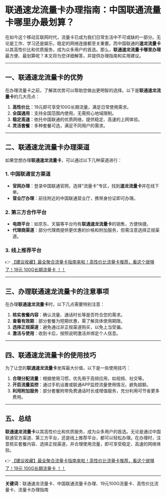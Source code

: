 # 联通速龙流量卡办理指南：中国联通流量卡哪里办最划算？

在如今这个移动互联网时代，流量卡已成为我们日常生活中不可或缺的一部分。无论是工作、学习还是娱乐，稳定的网络连接都至关重要。而中国联通的**速龙流量卡**以其高性价比和优质服务，成为众多用户的首选。那么，**联通速龙流量卡哪里办理**最方便、最划算呢？本文将为您详细解答，并提供办理指南和实用建议。

---

## 一、联通速龙流量卡的优势

在办理流量卡之前，了解其优势可以帮助您做出更明智的选择。以下是**联通速龙流量卡**的几大亮点：

1. **高性价比**：19元即可享受100G长期流量，满足日常使用需求。
2. **全国通用**：支持全国范围内使用，无需担心地域限制。
3. **稳定高速**：依托中国联通的优质网络，提供稳定、高速的上网体验。
4. **灵活套餐**：多种套餐可选，满足不同用户的需求。

---

## 二、联通速龙流量卡办理渠道

如果您想办理**联通速龙流量卡**，可以通过以下几种渠道进行：

### 1. 中国联通官方渠道
- **官网办理**：登录中国联通官网，选择“流量卡”专区，找到**速龙流量卡**并在线下单。
- **营业厅办理**：前往附近的中国联通营业厅，携带身份证即可办理。

### 2. 第三方合作平台
- **电商平台**：如京东、天猫等平台均有**联通速龙流量卡**的销售，方便快捷。
- **代理商渠道**：部分代理商提供更优惠的价格和附加服务，但需注意选择正规渠道。

### 3. 线上推荐平台
👉 [【建议收藏】最全聚合流量卡指南来啦！高性价比流量卡推荐，看这个就够了！19元 100G长期流量卡 ！！](https://bit.ly/Liuliangka)

---

## 三、办理联通速龙流量卡的注意事项

在办理**联通速龙流量卡**时，以下几点需要特别注意：

1. **核实套餐内容**：确认流量、通话时长等是否符合您的需求。
2. **查看有效期**：部分套餐为短期优惠，需了解具体使用期限。
3. **选择正规渠道**：避免通过非正规渠道购买，以免上当受骗。
4. **激活与使用**：收到卡后，按照说明激活并绑定个人信息。

---

## 四、联通速龙流量卡的使用技巧

为了让您的**联通速龙流量卡**发挥最大价值，以下是一些使用技巧：

1. **合理分配流量**：根据使用习惯，优先用于高频应用，如视频、社交等。
2. **开启流量监控**：通过手机设置或联通APP监控流量使用情况，避免超额。
3. **利用附加服务**：部分套餐附带免费通话时长或增值服务，充分利用可节省更多费用。

---

## 五、总结

**联通速龙流量卡**以其高性价比和优质服务，成为众多用户的首选。无论是通过中国联通官方渠道、第三方平台，还是线上推荐平台，都可以轻松办理。在办理时，注意核实套餐内容、选择正规渠道，并合理使用流量，即可享受稳定、高速的网络体验。

👉 [【建议收藏】最全聚合流量卡指南来啦！高性价比流量卡推荐，看这个就够了！19元 100G长期流量卡 ！！](https://bit.ly/Liuliangka)

---

**关键词**：联通速龙流量卡、中国联通流量卡办理、19元100G流量卡、高性价比流量卡、流量卡办理指南